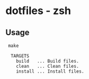 # dotfiles - zsh

## Usage

```
 make

  TARGETS
    build   ... Build files.
    clean   ... Clean files.
    install ... Install files.

```
